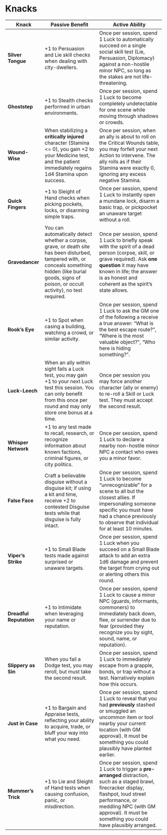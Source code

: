 # Knacks

| Knack | Passive Benefit | Active Ability |
| --- | --- | --- |
| **Silver Tongue** | +1 to Persuasion and Lie skill checks when dealing with city-dwellers. | Once per session, spend 1 Luck to automatically succeed on a single social skill test (Lie, Persuasion, Diplomacy) against a non-hostile minor NPC, so long as the stakes are not life-threatening. |
| **Ghoststep** | +1 to Stealth checks performed in urban environments. | Once per session, spend 1 Luck to become completely undetectable for one scene while moving through shadows or crowds. |
| **Wound-Wise** | When stabilizing a **critically injured** character (Stamina <= 0), you gain +2 to your Medicine test, and the patient immediately regains 1d4 Stamina upon success. | Once per session, when an ally is about to roll on the Critical Wounds table, you may forfeit your next Action to intervene. The ally rolls as if their Stamina were exactly 0, ignoring any excess negative Stamina. |
| **Quick Fingers** | +1 to Sleight of Hand checks when picking pockets, locks, or disarming simple traps. | Once per session, spend 1 Luck to instantly open a mundane lock, disarm a basic trap, or pickpocket an unaware target without a roll. |
| **Gravedancer** | You can automatically detect whether a corpse, grave, or death site has been disturbed, tampered with, or conceals something hidden (like burial goods, signs of poison, or occult activity), no test required. | Once per session, spend 1 Luck to briefly speak with the spirit of a dead person (corpse, skill, or grave required). Ask **one question** it may have known in life; the answer is as honest and coherent as the spirit’s state allows. |
| **Rook’s Eye** | +1 to Spot when casing a building, watching a crowd, or similar activity. | Once per session, spend 1 Luck to ask the GM one of the following a receive a true answer: “What is the best escape route?”, “Where is the most valuable object?”, “Who here is hiding something?”. |
| **Luck-Leech** | When an ally within sight fails a Luck test, you may gain +1 to your next Luck test this session. You can only benefit from this once per round and may only store one bonus at a time. | Once per session you may force another character (ally or enemy) to re-roll a Skill or Luck test. They must accept the second result. |
| **Whisper Network** | +1 to any test made to recall, research, or recognize information about known factions, criminal figures, or city politics. | Once per session, spend 1 Luck to declare a nearby non-hostile minor NPC a contact who owes you a minor favor. |
| **False Face** | Craft a believable disguise without a disguise kit; if using a kit and time, receive +2 to contested Disguise tests while that disguise is fully intact. | Once per session, spend 1 Luck to become “unrecognizable” for a scene to all but the closest allies. If impersonating someone specific you must have had a chance previously to observe that individual for at least 10 minutes. |
| **Viper’s Strike** | +1 to Small Blade tests made against surprised or unaware targets. | Once per session, spend 1 Luck when you succeed on a Small Blade attack to add an extra 1d6 damage and prevent the target from crying out or alerting others this round. |
| **Dreadful Reputation** | +1 to Intimidate when leveraging your name or reputation. | Once per session, spend 1 Luck to cause a minor NPC (guards, informants, commoners) to immediately back down, flee, or surrender due to fear (provided they recognize you by sight, sound, name, or reputation). |
| **Slippery as Sin** | When you fail a Dodge test, you may reroll, but must take the second result. | Once per session, spend 1 Luck to immediately escape from a grapple, bonds, or trap without a test. Narratively explain how this occurs. |
| **Just in Case** | +1 to Bargain and Appraise tests, reflecting your ability to acquire, trade, or bluff your way into what you need. | Once per session, spend 1 Luck to reveal that you had **previously** stashed or smuggled an uncommon item or tool nearby your current location (with GM approval). It must be something you could plausibly have planted earlier. |
| **Mummer’s Trick** | +1 to Lie and Sleight of Hand tests when causing confusion, panic, or misdirection. | Once per session, spend 1 Luck to trigger a **pre-arranged** distraction, such as a staged brawl, firecracker display, flashpot, loud street performance, or meddling NPC (with GM approval). It must be something you could have plausibly arranged. |